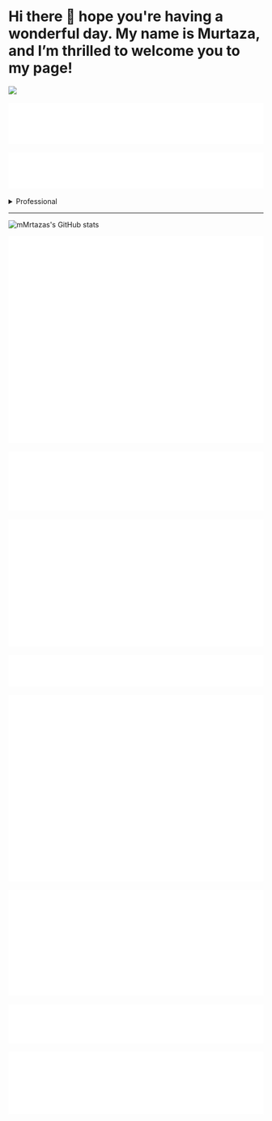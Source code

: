 # Hi there 👋 hope you're having a wonderful day. My name is Murtaza, and I’m thrilled to welcome you to my page!


<!-- GitHub Metrics -->

![](https://komarev.com/ghpvc/?username=murtazanoori&style=for-the-badge&color=green)

![Image Alt Text](https://raw.githubusercontent.com/murtazanoori/murtazanoori/main/metrics/introduction.svg?raw=true)

![Image Alt Text](https://raw.githubusercontent.com/murtazanoori/murtazanoori/main/metrics.plugin.topics.svg)

<details>
  <summary>Professional</summary>

  - I hold a degree in Computer Science.
  - I have worked as an IT Administrator.
  - I currently work as a Freelancer on various projects.
</details>
<hr>

![mMrtazas's GitHub stats](https://github-readme-stats.vercel.app/api?username=murtazanoori&show_icons=true&theme=shadow_green)

![Image Alt Text](https://raw.githubusercontent.com/murtazanoori/murtazanoori/main/metrics/achievements.svg)

![Image Alt Text](https://raw.githubusercontent.com/murtazanoori/murtazanoori/main/metrics/habits.svg)

![Image Alt Text](https://raw.githubusercontent.com/murtazanoori/murtazanoori/main/metrics/stars.svg)

![Image Alt Text](https://raw.githubusercontent.com/murtazanoori/murtazanoori/main/metrics/leetcode.svg)

![Image Alt Text](https://raw.githubusercontent.com/murtazanoori/murtazanoori/main/metrics/metrics.repository.svg)

![Image Alt Text](https://raw.githubusercontent.com/murtazanoori/murtazanoori/main/metrics/isocalendar.svg)

![Image Alt Text](https://raw.githubusercontent.com/murtazanoori/murtazanoori/main/metrics/people.svg)

![Image Alt Text](https://raw.githubusercontent.com/murtazanoori/murtazanoori/main/metrics/reactions.svg)






